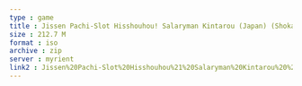 ```yaml
---
type : game
title : Jissen Pachi-Slot Hisshouhou! Salaryman Kintarou (Japan) (Shokai Genteiban)
size : 212.7 M
format : iso
archive : zip
server : myrient
link2 : Jissen%20Pachi-Slot%20Hisshouhou%21%20Salaryman%20Kintarou%20%28Japan%29%20%28Shokai%20Genteiban%29
---
```

